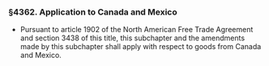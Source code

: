 ### §4362. Application to Canada and Mexico
* Pursuant to article 1902 of the North American Free Trade Agreement and section 3438 of this title, this subchapter and the amendments made by this subchapter shall apply with respect to goods from Canada and Mexico.